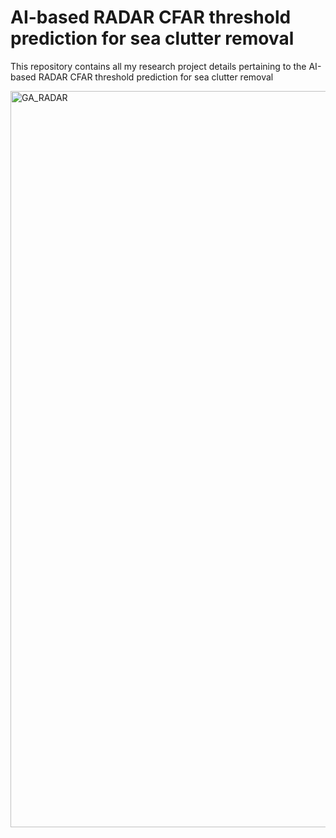 # AI-based RADAR CFAR threshold prediction for sea clutter removal

This repository contains all my research project details pertaining to the AI-based RADAR CFAR threshold prediction for sea clutter removal

<img width="1178" alt="GA_RADAR" src="https://github.com/VijayKakani414/AI-based-RADAR-CFAR-threshold-prediction-for-sea-clutter-removal/assets/25151205/f0d4a573-a257-49fd-aae0-522cdb97b014">

